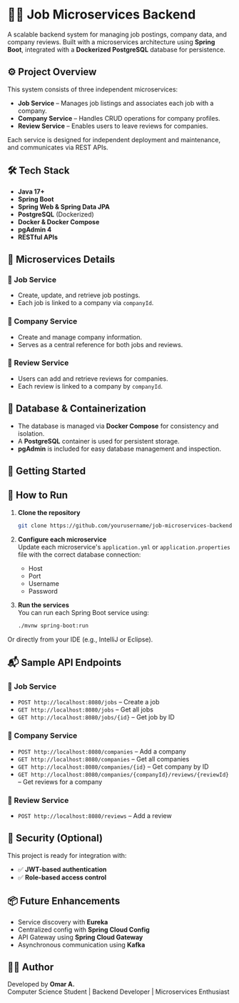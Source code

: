 # 🧑‍💼 Job Microservices Backend

A scalable backend system for managing job postings, company data, and company reviews. Built with a microservices architecture using **Spring Boot**, integrated with a **Dockerized PostgreSQL** database for persistence.

## ⚙️ Project Overview

This system consists of three independent microservices:

- **Job Service** – Manages job listings and associates each job with a company.
- **Company Service** – Handles CRUD operations for company profiles.
- **Review Service** – Enables users to leave reviews for companies.

Each service is designed for independent deployment and maintenance, and communicates via REST APIs.

## 🛠️ Tech Stack

- **Java 17+**
- **Spring Boot**
- **Spring Web & Spring Data JPA**
- **PostgreSQL** (Dockerized)
- **Docker & Docker Compose**
- **pgAdmin 4**
- **RESTful APIs**

## 🧩 Microservices Details

### 🔹 Job Service
- Create, update, and retrieve job postings.
- Each job is linked to a company via `companyId`.

### 🔹 Company Service
- Create and manage company information.
- Serves as a central reference for both jobs and reviews.

### 🔹 Review Service
- Users can add and retrieve reviews for companies.
- Each review is linked to a company by `companyId`.

## 🐳 Database & Containerization

- The database is managed via **Docker Compose** for consistency and isolation.
- A **PostgreSQL** container is used for persistent storage.
- **pgAdmin** is included for easy database management and inspection.

## 🚀 Getting Started

## 🚀 How to Run

1. **Clone the repository**  
   ```bash
   git clone https://github.com/yourusername/job-microservices-backend.git

2. **Configure each microservice**  
   Update each microservice's `application.yml` or `application.properties` file with the correct database connection:

   - Host  
   - Port  
   - Username  
   - Password


3. **Run the services**  
   You can run each Spring Boot service using:

   ```bash
   ./mvnw spring-boot:run
Or directly from your IDE (e.g., IntelliJ or Eclipse).

## 📬 Sample API Endpoints

### 🔹 Job Service
- `POST http://localhost:8080/jobs` – Create a job  
- `GET http://localhost:8080/jobs` – Get all jobs  
- `GET http://localhost:8080/jobs/{id}` – Get job by ID  


### 🔹 Company Service
- `POST http://localhost:8080/companies` – Add a company  
- `GET http://localhost:8080/companies` – Get all companies  
- `GET http://localhost:8080/companies/{id}` – Get company by ID  
- `GET http://localhost:8080/companies/{companyId}/reviews/{reviewId}` – Get reviews for a company  


### 🔹 Review Service
- `POST http://localhost:8080/reviews` – Add a review  


## 🔐 Security (Optional)

This project is ready for integration with:

- ✅ **JWT-based authentication**
- ✅ **Role-based access control**


## 📦 Future Enhancements

- Service discovery with **Eureka**  
- Centralized config with **Spring Cloud Config**  
- API Gateway using **Spring Cloud Gateway**  
- Asynchronous communication using **Kafka**  


## 👨‍💻 Author

Developed by **Omar A.**  
Computer Science Student | Backend Developer | Microservices Enthusiast







